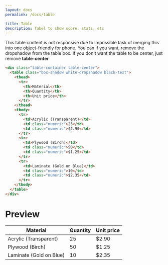 ```yaml
---
layout: docs
permalink: /docs/table

title: Table
description: Tabel to show score, stats, etc
---
```

This table content is not responsive due to impossible task of merging this into one object-friendly for phone.
You can if you want, remove the dropshadow from the table box.
If you don't want the table to be center, just remove **table-center**
```html
<div class="table-container table-center">
  <table class="box-shadow white-dropshadow black-text">
    <thead>
      <tr>
        <th>Material</th>
        <th>Quantity</th>
        <th>Unit price</th>
      </tr>
    </thead>
    <tbody>
      <tr>
        <td>Acrylic (Transparent)</td>
        <td class="numeric">25</td>
        <td class="numeric">$2.90</td>
      </tr>
      <tr>
        <td>Plywood (Birch)</td>
        <td class="numeric">50</td>
        <td class="numeric">$1.25</td>
      </tr>
      <tr>
        <td>Laminate (Gold on Blue)</td>
        <td class="numeric">10</td>
        <td class="numeric">$2.35</td>
      </tr>
    </tbody>
  </table>
</div>
```

# Preview
<div class="table-container table-center">
  <table class="box-shadow white-dropshadow black-text">
    <thead>
      <tr>
        <th>Material</th>
        <th>Quantity</th>
        <th>Unit price</th>
      </tr>
    </thead>
    <tbody>
      <tr>
        <td>Acrylic (Transparent)</td>
        <td class="numeric">25</td>
        <td class="numeric">$2.90</td>
      </tr>
      <tr>
        <td>Plywood (Birch)</td>
        <td class="numeric">50</td>
        <td class="numeric">$1.25</td>
      </tr>
      <tr>
        <td>Laminate (Gold on Blue)</td>
        <td class="numeric">10</td>
        <td class="numeric">$2.35</td>
      </tr>
    </tbody>
  </table>
</div>
